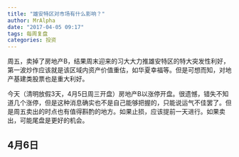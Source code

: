 ```yaml
---
title: "雄安特区对市场有什么影响？"
author: MrAlpha
date: "2017-04-05 09:17"
tags: 每周复盘
categories: 投资
---
```


周五，卖掉了房地产B，结果周末迎来的习大大力推雄安特区的特大突发性利好，第一波炒作应该就是该区域内资产价值重估，如华夏幸福等。但是可想而知，对地产基建类股票也是重大利好。

今天（清明放假3天，4月5日周三开盘）房地产B以涨停开盘。很遗憾，错失不知道几个涨停，但是这种消息确实也不是自己能够把握的，只能说运气不佳罢了。但是周五卖出的时点也有值得斟酌的地方。如果止损，应该提前一天进行。如果卖出，可能尾盘是更好的机会。

## 4月6日
